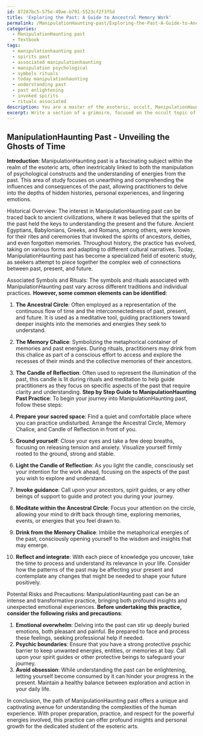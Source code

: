 ```yaml
---
id: 87287bc5-575e-49ae-b791-5523cf2f3f5d
title: 'Exploring the Past: A Guide to Ancestral Memory Work'
permalink: /ManipulationHaunting-past/Exploring-the-Past-A-Guide-to-Ancestral-Memory-Work/
categories:
  - ManipulationHaunting past
  - Textbook
tags:
  - manipulationhaunting past
  - spirits past
  - associated manipulationhaunting
  - manipulation psychological
  - symbols rituals
  - today manipulationhaunting
  - understanding past
  - past enlightening
  - invoked spirits
  - rituals associated
description: You are a master of the esoteric, occult, ManipulationHaunting past and education, you have written many textbooks on the subject in ways that provide students with rich and deep understanding of the subject. You are being asked to write textbook-like sections on a topic and you do it with full context, explainability, and reliability in accuracy to the true facts of the topic at hand, in a textbook style that a student would easily be able to learn from, in a rich, engaging, and contextual way. Always include relevant context (such as formulas and history), related concepts, and in a way that someone can gain deep insights from.
excerpt: Write a section of a grimoire, focused on the occult topic of ManipulationHaunting past, that provides a detailed explanation, a step-by-step guide, and practical advice for aspiring students of the esoteric arts as they attempt to uncover and understand the mysteries surrounding this subject. Include a brief historical overview, any associated symbols or rituals, and any potential risks one should be aware of while delving into this area of study.
---
```


## ManipulationHaunting Past - Unveiling the Ghosts of Time

**Introduction**:
ManipulationHaunting past is a fascinating subject within the realm of the esoteric arts, often inextricably linked to both the manipulation of psychological constructs and the understanding of energies from the past. This area of study focuses on unearthing and comprehending the influences and consequences of the past, allowing practitioners to delve into the depths of hidden histories, personal experiences, and lingering emotions.

Historical Overview:
The interest in ManipulationHaunting past can be traced back to ancient civilizations, where it was believed that the spirits of the past held the keys to understanding the present and the future. Ancient Egyptians, Babylonians, Greeks, and Romans, among others, were known for their rites and ceremonies that invoked the spirits of ancestors, deities, and even forgotten memories. Throughout history, the practice has evolved, taking on various forms and adapting to different cultural narratives. Today, ManipulationHaunting past has become a specialized field of esoteric study, as seekers attempt to piece together the complex web of connections between past, present, and future.

Associated Symbols and Rituals:
The symbols and rituals associated with ManipulationHaunting past vary across different traditions and individual practices. **However, some common elements can be identified**:

1. **The Ancestral Circle**: Often employed as a representation of the continuous flow of time and the interconnectedness of past, present, and future. It is used as a meditative tool, guiding practitioners toward deeper insights into the memories and energies they seek to understand.

2. **The Memory Chalice**: Symbolizing the metaphorical container of memories and past energies. During rituals, practitioners may drink from this chalice as part of a conscious effort to access and explore the recesses of their minds and the collective memories of their ancestors.

3. **The Candle of Reflection**: Often used to represent the illumination of the past, this candle is lit during rituals and meditation to help guide practitioners as they focus on specific aspects of the past that require clarity and understanding.
**Step by Step Guide to ManipulationHaunting Past Practice**:
To begin your journey into ManipulationHaunting past, follow these steps:

1. **Prepare your sacred space**: Find a quiet and comfortable place where you can practice undisturbed. Arrange the Ancestral Circle, Memory Chalice, and Candle of Reflection in front of you.

2. **Ground yourself**: Close your eyes and take a few deep breaths, focusing on releasing tension and anxiety. Visualize yourself firmly rooted to the ground, strong and stable.

3. **Light the Candle of Reflection**: As you light the candle, consciously set your intention for the work ahead, focusing on the aspects of the past you wish to explore and understand.

4. **Invoke guidance**: Call upon your ancestors, spirit guides, or any other beings of support to guide and protect you during your journey.

5. **Meditate within the Ancestral Circle**: Focus your attention on the circle, allowing your mind to drift back through time, exploring memories, events, or energies that you feel drawn to.

6. **Drink from the Memory Chalice**: Imbibe the metaphorical energies of the past, consciously opening yourself to the wisdom and insights that may emerge.

7. **Reflect and integrate**: With each piece of knowledge you uncover, take the time to process and understand its relevance in your life. Consider how the patterns of the past may be affecting your present and contemplate any changes that might be needed to shape your future positively.

Potental Risks and Precautions:
ManipulationHaunting past can be an intense and transformative practice, bringing both profound insights and unexpected emotional experiences. **Before undertaking this practice, consider the following risks and precautions**:

1. **Emotional overwhelm**: Delving into the past can stir up deeply buried emotions, both pleasant and painful. Be prepared to face and process these feelings, seeking professional help if needed.
2. **Psychic boundaries**: Ensure that you have a strong protective psychic barrier to keep unwanted energies, entities, or memories at bay. Call upon your spirit guides or other protective beings to safeguard your journey.
3. **Avoid obsession**: While understanding the past can be enlightening, letting yourself become consumed by it can hinder your progress in the present. Maintain a healthy balance between exploration and action in your daily life.

In conclusion, the path of ManipulationHaunting past offers a unique and captivating avenue for understanding the complexities of the human experience. With proper preparation, practice, and respect for the powerful energies involved, this practice can offer profound insights and personal growth for the dedicated student of the esoteric arts.
